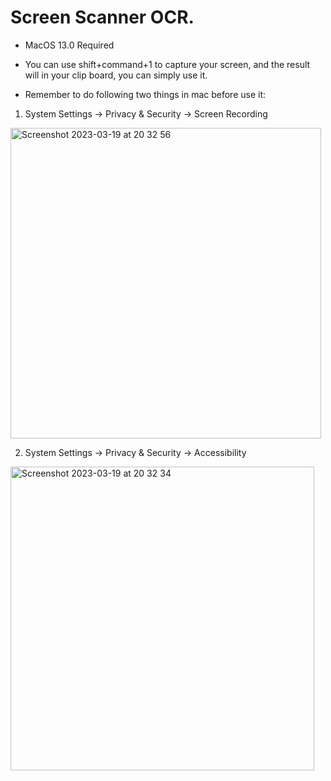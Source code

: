 # Screen Scanner OCR.

- MacOS 13.0 Required

- You can use shift+command+1 to capture your screen, and the result will in your clip board, you can simply use it.

- Remember to do following two things in mac before use it:

1. System Settings -> Privacy & Security -> Screen Recording
<img width="497" alt="Screenshot 2023-03-19 at 20 32 56" src="https://user-images.githubusercontent.com/45848260/226175391-f4ba1e6e-5c3f-43a1-a012-3c1b19671f04.png">

2. System Settings -> Privacy & Security -> Accessibility 
<img width="486" alt="Screenshot 2023-03-19 at 20 32 34" src="https://user-images.githubusercontent.com/45848260/226175374-3bfb9274-1f20-4772-8109-f578921d32d2.png">


